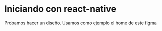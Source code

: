 # Iniciando con react-native

Probamos hacer un diseño. Usamos como ejemplo el home de este [figma](https://www.figma.com/community/file/1062765631757096108)
